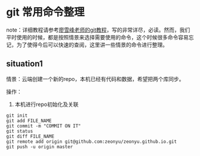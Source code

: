 # git 常用命令整理

note：详细教程请参考[廖雪峰老师的git教程](http://www.liaoxuefeng.com/wiki/0013739516305929606dd18361248578c67b8067c8c017b000)，写的非常详尽，必读。然而，我们平时使用的时候，都是按照情景来选择需要使用的命令，这个时候很多命令容易忘记，为了使得今后可以快速的查阅，这里讲一些情景的命令进行整理。

## situation1

情景：云端创建一个新的repo，本机已经有代码和数据，希望把两个库同步。

操作：

1. 本机进行repo初始化及关联

```
git init
git add FILE_NAME
git commit -m "COMMIT ON IT"
git status
git diff FILE_NAME
git remote add origin git@github.com:zeonyu/zeonyu.github.io.git
git push -u origin master
```